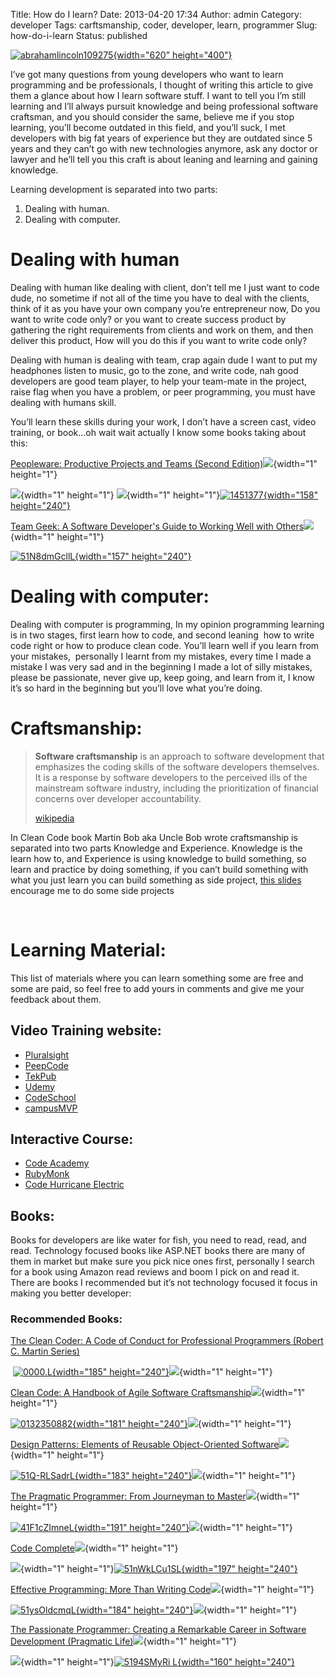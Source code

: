 Title: How do I learn?
Date: 2013-04-20 17:34
Author: admin
Category: developer
Tags: carftsmanship, coder, developer, learn, programmer
Slug: how-do-i-learn
Status: published

[![abrahamlincoln109275](http://www.emadmokhtar.com/wp-content/uploads/2013/04/abrahamlincoln109275.jpg "abrahamlincoln109275"){width="620"
height="400"}](http://www.brainyquote.com/quotes/quotes/a/abrahamlin109275.html)

I’ve got many questions from young developers who want to learn
programming and be professionals, I thought of writing this article to
give them a glance about how I learn software stuff. I want to tell you
I’m still learning and I’ll always pursuit knowledge and being
professional software craftsman, and you should consider the same,
believe me if you stop learning, you’ll become outdated in this field,
and you’ll suck, I met developers with big fat years of experience but
they are outdated since 5 years and they can’t go with new technologies
anymore, ask any doctor or lawyer and he’ll tell you this craft is about
leaning and learning and gaining knowledge.

Learning development is separated into two parts:

1.  Dealing with human.
2.  Dealing with computer.

Dealing with human
==================

Dealing with human like dealing with client, don’t tell me I just want
to code dude, no sometime if not all of the time you have to deal with
the clients, think of it as you have your own company you’re
entrepreneur now, Do you want to write code only? or you want to create
success product by gathering the right requirements from clients and
work on them, and then deliver this product, How will you do this if you
want to write code only?

Dealing with human is dealing with team, crap again dude I want to put
my headphones listen to music, go to the zone, and write code, nah good
developers are good team player, to help your team-mate in the project,
raise flag when you have a problem, or peer programming, you must have
dealing with humans skill.

You’ll learn these skills during your work, I don’t have a screen cast,
video training, or book…oh wait wait actually I know some books taking
about this:

[Peopleware: Productive Projects and Teams (Second
Edition)](http://www.amazon.com/gp/product/0932633439/ref=as_li_ss_tl?ie=UTF8&camp=1789&creative=390957&creativeASIN=0932633439&linkCode=as2&tag=monsblo08-20)![](http://www.assoc-amazon.com/e/ir?t=monsblo08-20&l=as2&o=1&a=0932633439){width="1"
height="1"}

![](http://www.assoc-amazon.com/e/ir?t=monsblo08-20&l=as2&o=1&a=1449302440){width="1"
height="1"} ![](http://www.assoc-amazon.com/e/ir?t=monsblo08-20&l=as2&o=1&a=0932633439){width="1"
height="1"}[![1451377](http://www.emadmokhtar.com/wp-content/uploads/2013/04/1451377_thumb.jpg "1451377"){width="158"
height="240"}](http://www.emadmokhtar.com/wp-content/uploads/2013/04/1451377.jpg)

[Team Geek: A Software Developer's Guide to Working Well with
Others](http://www.amazon.com/gp/product/1449302440/ref=as_li_ss_tl?ie=UTF8&camp=1789&creative=390957&creativeASIN=1449302440&linkCode=as2&tag=monsblo08-20)![](http://www.assoc-amazon.com/e/ir?t=monsblo08-20&l=as2&o=1&a=1449302440){width="1"
height="1"}

[![51N8dmGcllL](http://www.emadmokhtar.com/wp-content/uploads/2013/04/51N8dmGcllL_thumb.jpg "51N8dmGcllL"){width="157"
height="240"}](http://www.emadmokhtar.com/wp-content/uploads/2013/04/51N8dmGcllL.jpg)

Dealing with computer:
======================

Dealing with computer is programming, In my opinion programming learning
is in two stages, first learn how to code, and second leaning  how to
write code right or how to produce clean code. You’ll learn well if you
learn from your mistakes,  personally I learnt from my mistakes, every
time I made a mistake I was very sad and in the beginning I made a lot
of silly mistakes, please be passionate, never give up, keep going, and
learn from it, I know it’s so hard in the beginning but you’ll love what
you’re doing.

Craftsmanship:
==============

> **Software craftsmanship** is an approach to software development that
> emphasizes the coding skills of the software developers themselves. It
> is a response by software developers to the perceived ills of the
> mainstream software industry, including the prioritization of
> financial concerns over developer accountability.
>
> [wikipedia](http://en.wikipedia.org/wiki/Software_craftsmanship)

In Clean Code book Martin Bob aka Uncle Bob wrote craftsmanship is
separated into two parts Knowledge and Experience. Knowledge is the
learn how to, and Experience is using knowledge to build something, so
learn and practice by doing something, if you can’t build something with
what you just learn you can build something as side project, [this
slides](https://speakerdeck.com/sachag/side-projects) encourage me to do
some side projects

 

<p>
<script async class="speakerdeck-embed" data-id="508b4413c21140000200a7b7" data-ratio="1.33333333333333" src="//speakerdeck.com/assets/embed.js"></script>
  

Learning Material:
==================

This list of materials where you can learn something some are free and
some are paid, so feel free to add yours in comments and give me your
feedback about them.

Video Training website:
-----------------------

-   [Pluralsight](http://www.pluralsight.com/training)
-   [PeepCode](https://peepcode.com/)
-   [TekPub](http://tekpub.com/)
-   [Udemy](https://www.udemy.com)
-   [CodeSchool](http://www.codeschool.com/)
-   [campusMVP](http://www.campusmvp.net/)

Interactive Course:
-------------------

-   [Code Academy](http://www.codecademy.com/)
-   [RubyMonk](http://rubymonk.com/)
-   [Code Hurricane Electric](http://code.he.net/)

Books:
------

Books for developers are like water for fish, you need to read, read,
and read. Technology focused books like ASP.NET books there are many of
them in market but make sure you pick nice ones first, personally I
search for a book using Amazon read reviews and boom I pick on and read
it. There are books I recommended but it’s not technology focused it
focus in making you better developer:

### Recommended Books:

[The Clean Coder: A Code of Conduct for Professional Programmers (Robert
C. Martin
Series)](http://www.amazon.com/gp/product/B0050JLC9Y/ref=as_li_ss_tl?ie=UTF8&camp=1789&creative=390957&creativeASIN=B0050JLC9Y&linkCode=as2&tag=monsblo08-20)

 [![0000.L](http://www.emadmokhtar.com/wp-content/uploads/2013/04/0000.L_thumb.jpg "0000.L"){width="185"
height="240"}](http://www.emadmokhtar.com/wp-content/uploads/2013/04/0000.L.jpg)![](http://www.assoc-amazon.com/e/ir?t=monsblo08-20&l=as2&o=1&a=B0050JLC9Y){width="1"
height="1"}

[Clean Code: A Handbook of Agile Software
Craftsmanship](http://www.amazon.com/gp/product/B001GSTOAM/ref=as_li_ss_tl?ie=UTF8&camp=1789&creative=390957&creativeASIN=B001GSTOAM&linkCode=as2&tag=monsblo08-20)![](http://www.assoc-amazon.com/e/ir?t=monsblo08-20&l=as2&o=1&a=B001GSTOAM){width="1"
height="1"}

[![0132350882](http://www.emadmokhtar.com/wp-content/uploads/2013/04/0132350882_thumb.jpg "0132350882"){width="181"
height="240"}](http://www.emadmokhtar.com/wp-content/uploads/2013/04/0132350882.jpg)![](http://www.assoc-amazon.com/e/ir?t=monsblo08-20&l=as2&o=1&a=B001GSTOAM){width="1"
height="1"}

[Design Patterns: Elements of Reusable Object-Oriented
Software](http://www.amazon.com/gp/product/B000SEIBB8/ref=as_li_ss_tl?ie=UTF8&camp=1789&creative=390957&creativeASIN=B000SEIBB8&linkCode=as2&tag=monsblo08-20)![](http://www.assoc-amazon.com/e/ir?t=monsblo08-20&l=as2&o=1&a=B000SEIBB8){width="1"
height="1"}

[![51Q-RLSadrL](http://www.emadmokhtar.com/wp-content/uploads/2013/04/51Q-RLSadrL_thumb.jpg "51Q-RLSadrL"){width="183"
height="240"}](http://www.emadmokhtar.com/wp-content/uploads/2013/04/51Q-RLSadrL.jpg)![](http://www.assoc-amazon.com/e/ir?t=monsblo08-20&l=as2&o=1&a=B000SEIBB8){width="1"
height="1"}

[The Pragmatic Programmer: From Journeyman to
Master](http://www.amazon.com/gp/product/B000SEGEKI/ref=as_li_ss_tl?ie=UTF8&camp=1789&creative=390957&creativeASIN=B000SEGEKI&linkCode=as2&tag=monsblo08-20)![](http://www.assoc-amazon.com/e/ir?t=monsblo08-20&l=as2&o=1&a=B000SEGEKI){width="1"
height="1"}

[![41F1cZImneL](http://www.emadmokhtar.com/wp-content/uploads/2013/04/41F1cZImneL_thumb.jpg "41F1cZImneL"){width="191"
height="240"}](http://www.emadmokhtar.com/wp-content/uploads/2013/04/41F1cZImneL.jpg)![](http://www.assoc-amazon.com/e/ir?t=monsblo08-20&l=as2&o=1&a=B000SEGEKI){width="1"
height="1"}

[Code
Complete](http://www.amazon.com/gp/product/B004OR1XGK/ref=as_li_ss_tl?ie=UTF8&camp=1789&creative=390957&creativeASIN=B004OR1XGK&linkCode=as2&tag=monsblo08-20)![](http://www.assoc-amazon.com/e/ir?t=monsblo08-20&l=as2&o=1&a=B004OR1XGK){width="1"
height="1"}

![](http://www.assoc-amazon.com/e/ir?t=monsblo08-20&l=as2&o=1&a=B004OR1XGK){width="1"
height="1"}[![51nWkLCu1SL](http://www.emadmokhtar.com/wp-content/uploads/2013/04/51nWkLCu1SL_thumb.jpg "51nWkLCu1SL"){width="197"
height="240"}](http://www.emadmokhtar.com/wp-content/uploads/2013/04/51nWkLCu1SL.jpg)

[Effective Programming: More Than Writing
Code](http://www.amazon.com/gp/product/B008HUMTO0/ref=as_li_ss_tl?ie=UTF8&camp=1789&creative=390957&creativeASIN=B008HUMTO0&linkCode=as2&tag=monsblo08-20)![](http://www.assoc-amazon.com/e/ir?t=monsblo08-20&l=as2&o=1&a=B008HUMTO0){width="1"
height="1"}

[![51ysOldcmqL](http://www.emadmokhtar.com/wp-content/uploads/2013/04/51ysOldcmqL_thumb.jpg "51ysOldcmqL"){width="184"
height="240"}](http://www.emadmokhtar.com/wp-content/uploads/2013/04/51ysOldcmqL.jpg)![](http://www.assoc-amazon.com/e/ir?t=monsblo08-20&l=as2&o=1&a=B008HUMTO0){width="1"
height="1"}

[The Passionate Programmer: Creating a Remarkable Career in Software
Development (Pragmatic
Life)](http://www.amazon.com/gp/product/B00AYQNR5U/ref=as_li_ss_tl?ie=UTF8&camp=1789&creative=390957&creativeASIN=B00AYQNR5U&linkCode=as2&tag=monsblo08-20)![](http://www.assoc-amazon.com/e/ir?t=monsblo08-20&l=as2&o=1&a=B00AYQNR5U){width="1"
height="1"}

![](http://www.assoc-amazon.com/e/ir?t=monsblo08-20&l=as2&o=1&a=B00AYQNR5U){width="1"
height="1"}[![5194SMyRi
L](http://www.emadmokhtar.com/wp-content/uploads/2013/04/5194SMyRiL_thumb.jpg "5194SMyRi L"){width="160"
height="240"}](http://www.emadmokhtar.com/wp-content/uploads/2013/04/5194SMyRiL.jpg)
